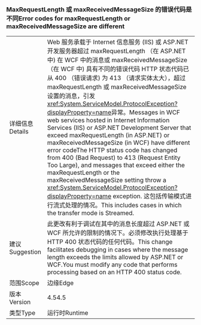 ### <a name="error-codes-for-maxrequestlength-or-maxreceivedmessagesize-are-different"></a><span data-ttu-id="4bd57-101">MaxRequestLength 或 maxReceivedMessageSize 的错误代码是不同</span><span class="sxs-lookup"><span data-stu-id="4bd57-101">Error codes for maxRequestLength or maxReceivedMessageSize are different</span></span>

|   |   |
|---|---|
|<span data-ttu-id="4bd57-102">详细信息</span><span class="sxs-lookup"><span data-stu-id="4bd57-102">Details</span></span>|<span data-ttu-id="4bd57-103">Web 服务承载于 Internet 信息服务 (IIS) 或 ASP.NET 开发服务器超过 maxRequestLength （在 ASP.NET 中) 在 WCF 中的消息或 maxReceivedMessageSize （在 WCF 中) 具有不同的错误代码 HTTP 状态代码已从 400 （错误请求) 为 413 （请求实体太大），超过 maxRequestLength 或 maxReceivedMessageSize 设置的消息，引发<xref:System.ServiceModel.ProtocolException?displayProperty=name>异常。</span><span class="sxs-lookup"><span data-stu-id="4bd57-103">Messages in WCF web services hosted in Internet Information Services (IIS) or ASP.NET Development Server that exceed maxRequestLength (in ASP.NET) or maxReceivedMessageSize (in WCF) have different error codeThe HTTP status code has changed from 400 (Bad Request) to 413 (Request Entity Too Large), and messages that exceed either the maxRequestLength or the maxReceivedMessageSize setting throw a <xref:System.ServiceModel.ProtocolException?displayProperty=name> exception.</span></span> <span data-ttu-id="4bd57-104">这包括传输模式进行流式处理的情况。</span><span class="sxs-lookup"><span data-stu-id="4bd57-104">This includes cases in which the transfer mode is Streamed.</span></span>|
|<span data-ttu-id="4bd57-105">建议</span><span class="sxs-lookup"><span data-stu-id="4bd57-105">Suggestion</span></span>|<span data-ttu-id="4bd57-106">此更改有利于调试在其中的消息长度超过 ASP.NET 或 WCF 所允许的限制的情况下。必须修改执行处理基于 HTTP 400 状态代码的任何代码。</span><span class="sxs-lookup"><span data-stu-id="4bd57-106">This change facilitates debugging in cases where the message length exceeds the limits allowed by ASP.NET or WCF.You must modify any code that performs processing based on an HTTP 400 status code.</span></span>|
|<span data-ttu-id="4bd57-107">范围</span><span class="sxs-lookup"><span data-stu-id="4bd57-107">Scope</span></span>|<span data-ttu-id="4bd57-108">边缘</span><span class="sxs-lookup"><span data-stu-id="4bd57-108">Edge</span></span>|
|<span data-ttu-id="4bd57-109">版本</span><span class="sxs-lookup"><span data-stu-id="4bd57-109">Version</span></span>|<span data-ttu-id="4bd57-110">4.5</span><span class="sxs-lookup"><span data-stu-id="4bd57-110">4.5</span></span>|
|<span data-ttu-id="4bd57-111">类型</span><span class="sxs-lookup"><span data-stu-id="4bd57-111">Type</span></span>|<span data-ttu-id="4bd57-112">运行时</span><span class="sxs-lookup"><span data-stu-id="4bd57-112">Runtime</span></span>|

